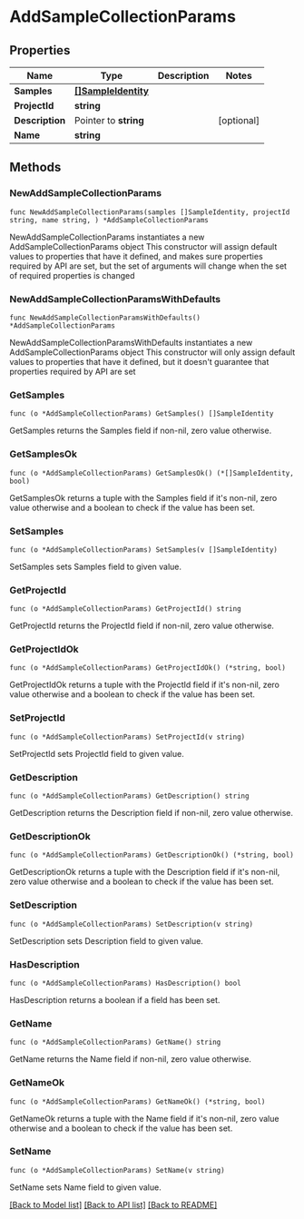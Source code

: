 # AddSampleCollectionParams

## Properties

Name | Type | Description | Notes
------------ | ------------- | ------------- | -------------
**Samples** | [**[]SampleIdentity**](SampleIdentity.md) |  | 
**ProjectId** | **string** |  | 
**Description** | Pointer to **string** |  | [optional] 
**Name** | **string** |  | 

## Methods

### NewAddSampleCollectionParams

`func NewAddSampleCollectionParams(samples []SampleIdentity, projectId string, name string, ) *AddSampleCollectionParams`

NewAddSampleCollectionParams instantiates a new AddSampleCollectionParams object
This constructor will assign default values to properties that have it defined,
and makes sure properties required by API are set, but the set of arguments
will change when the set of required properties is changed

### NewAddSampleCollectionParamsWithDefaults

`func NewAddSampleCollectionParamsWithDefaults() *AddSampleCollectionParams`

NewAddSampleCollectionParamsWithDefaults instantiates a new AddSampleCollectionParams object
This constructor will only assign default values to properties that have it defined,
but it doesn't guarantee that properties required by API are set

### GetSamples

`func (o *AddSampleCollectionParams) GetSamples() []SampleIdentity`

GetSamples returns the Samples field if non-nil, zero value otherwise.

### GetSamplesOk

`func (o *AddSampleCollectionParams) GetSamplesOk() (*[]SampleIdentity, bool)`

GetSamplesOk returns a tuple with the Samples field if it's non-nil, zero value otherwise
and a boolean to check if the value has been set.

### SetSamples

`func (o *AddSampleCollectionParams) SetSamples(v []SampleIdentity)`

SetSamples sets Samples field to given value.


### GetProjectId

`func (o *AddSampleCollectionParams) GetProjectId() string`

GetProjectId returns the ProjectId field if non-nil, zero value otherwise.

### GetProjectIdOk

`func (o *AddSampleCollectionParams) GetProjectIdOk() (*string, bool)`

GetProjectIdOk returns a tuple with the ProjectId field if it's non-nil, zero value otherwise
and a boolean to check if the value has been set.

### SetProjectId

`func (o *AddSampleCollectionParams) SetProjectId(v string)`

SetProjectId sets ProjectId field to given value.


### GetDescription

`func (o *AddSampleCollectionParams) GetDescription() string`

GetDescription returns the Description field if non-nil, zero value otherwise.

### GetDescriptionOk

`func (o *AddSampleCollectionParams) GetDescriptionOk() (*string, bool)`

GetDescriptionOk returns a tuple with the Description field if it's non-nil, zero value otherwise
and a boolean to check if the value has been set.

### SetDescription

`func (o *AddSampleCollectionParams) SetDescription(v string)`

SetDescription sets Description field to given value.

### HasDescription

`func (o *AddSampleCollectionParams) HasDescription() bool`

HasDescription returns a boolean if a field has been set.

### GetName

`func (o *AddSampleCollectionParams) GetName() string`

GetName returns the Name field if non-nil, zero value otherwise.

### GetNameOk

`func (o *AddSampleCollectionParams) GetNameOk() (*string, bool)`

GetNameOk returns a tuple with the Name field if it's non-nil, zero value otherwise
and a boolean to check if the value has been set.

### SetName

`func (o *AddSampleCollectionParams) SetName(v string)`

SetName sets Name field to given value.



[[Back to Model list]](../README.md#documentation-for-models) [[Back to API list]](../README.md#documentation-for-api-endpoints) [[Back to README]](../README.md)


